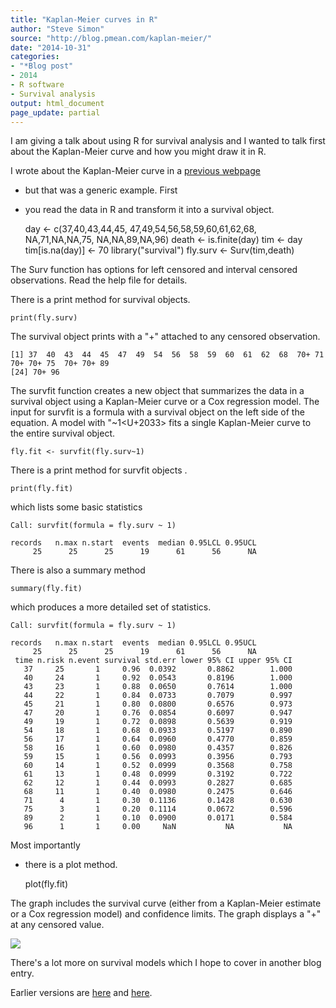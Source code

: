 ```yaml
---
title: "Kaplan-Meier curves in R"
author: "Steve Simon"
source: "http://blog.pmean.com/kaplan-meier/"
date: "2014-10-31"
categories:
- "*Blog post"
- 2014
- R software
- Survival analysis
output: html_document
page_update: partial
---
```


I am giving a talk about using R for survival analysis and I wanted to
talk first about the Kaplan-Meier curve and how you might draw it in
R.

<!---More--->

I wrote about the Kaplan-Meier curve in a [previous
webpage](http://www.pmean.com/08/SimpleKm.html)
- but that was a generic
example. First
- you read the data in R and transform it into a survival
object.

    day <- c(37,40,43,44,45,
     47,49,54,56,58,59,60,61,62,68,
     NA,71,NA,NA,75,
     NA,NA,89,NA,96)
    death <- is.finite(day)
    tim <- day
    tim[is.na(day)] <- 70
    library("survival")
    fly.surv <- Surv(tim,death)

The Surv function has options for left censored and interval censored
observations. Read the help file for details.

There is a print method for survival objects.

    print(fly.surv)

The survival object prints with a "+" attached to any censored
observation.

    [1] 37  40  43  44  45  47  49  54  56  58  59  60  61  62  68  70+ 71  70+ 70+ 75  70+ 70+ 89 
    [24] 70+ 96

The survfit function creates a new object that summarizes the data in a
survival object using a Kaplan-Meier curve or a Cox regression model.
The input for survfit is a formula with a survival object on the left
side of the equation. A model with "~1<U+2033> fits a single Kaplan-Meier
curve to the entire survival object.

    fly.fit <- survfit(fly.surv~1)

There is a print method for survfit objects .

    print(fly.fit)

which lists some basic statistics

    Call: survfit(formula = fly.surv ~ 1)

    records   n.max n.start  events  median 0.95LCL 0.95UCL 
         25      25      25      19      61      56      NA

There is also a summary method

    summary(fly.fit)

which produces a more detailed set of statistics.

    Call: survfit(formula = fly.surv ~ 1)

    records   n.max n.start  events  median 0.95LCL 0.95UCL 
         25      25      25      19      61      56      NA 
     time n.risk n.event survival std.err lower 95% CI upper 95% CI
       37     25       1     0.96  0.0392       0.8862        1.000
       40     24       1     0.92  0.0543       0.8196        1.000
       43     23       1     0.88  0.0650       0.7614        1.000
       44     22       1     0.84  0.0733       0.7079        0.997
       45     21       1     0.80  0.0800       0.6576        0.973
       47     20       1     0.76  0.0854       0.6097        0.947
       49     19       1     0.72  0.0898       0.5639        0.919
       54     18       1     0.68  0.0933       0.5197        0.890
       56     17       1     0.64  0.0960       0.4770        0.859
       58     16       1     0.60  0.0980       0.4357        0.826
       59     15       1     0.56  0.0993       0.3956        0.793
       60     14       1     0.52  0.0999       0.3568        0.758
       61     13       1     0.48  0.0999       0.3192        0.722
       62     12       1     0.44  0.0993       0.2827        0.685
       68     11       1     0.40  0.0980       0.2475        0.646
       71      4       1     0.30  0.1136       0.1428        0.630
       75      3       1     0.20  0.1114       0.0672        0.596
       89      2       1     0.10  0.0900       0.0171        0.584
       96      1       1     0.00     NaN           NA           NA

Most importantly
- there is a plot method.

    plot(fly.fit)

The graph includes the survival curve (either from a Kaplan-Meier
estimate or a Cox regression model) and confidence limits. The graph
displays a "+" at any censored value.

![](http://www.pmean.com/new-images/14/kaplan-meier01.png)



There's a lot more on survival models which I hope to cover in another
blog entry.

 
Earlier versions are [here][sim1] and [here][sim2].
 
[sim1]: http://blog.pmean.com/kaplan-meier/
[sim2]: http://new.pmean.com/kaplan-meier/
 
